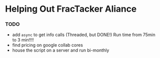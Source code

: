 # Helping Out FracTacker Aliance
 
### TODO
 - add `async` to get info calls (Threaded, but DONE!) Run time from 75min to 3 min!!!!
 - find pricing on google collab cores
 - house the script on a server and run bi-monthly

